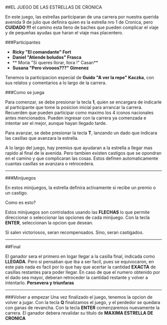 ##EL JUEGO DE LAS ESTRELLAS DE CRONICA

En este juego, las estrellas participaran de una carrera por nuestra querida avenida 9 de julio que definira quien es la estrella nro 1 de Cronica, pero **CUIDADO !!!** el camino esta lleno de baches que pueden complicar el viaje y de pequeñas ayudas que haran el viaje mas placentero.

###Participantes
- **Ricky "El comandante" Fort**
- **Daniel "Atiende boludos" Frasca**
- ** Moria "Si queres llorar, llora !" Casan**
- **Susana "Pero vivooos???" Gimenez**

Tenemos la participacion especial de **Guido "A ver la repe" Kaczka**, con sus relatos y comentarios a lo largo de la carrera.

###Como se juega

Para comenzar, se debe presionar la tecla **1**, quien se encargara de indicarle al participante que tome la posicion inicial para arrancar la carrera. Recuerden que pueden participar como maximo los 4 iconos nacionales antes mencionados.
Pueden ingresar con la carrera ya comenzada e intentar ser el mejor, aunque hayan llegado tarde.

Para avanzar, se debe presionar la tecla **T**, lanzando un dado que indicara las casillas que avanzara la estrella.

A lo largo del juego, hay premios que ayudaran a la estrella a llegar mas rapido al final de la avenida. Pero tambien existen castigos que se opondran en el camino y que complicaran las cosas. Estos definen automaticamente cuantas casillas se avanzara o retrocedera.

---

###Minijuegos

En estos minijuegos, la estrella definira activamente si recibe un premio o un castigo. 

Como es esto?

Estos minijuegos son controlados usando las **FLECHAS** lo que permite direccionar o seleccionar las opciones de cada
minijuego. Con la tecla **ENTER**, seleccionan la opcion que desean.

Si salen victoriosos, seran recompensados. Sino, seran castigados.

---

##Final

El ganador sera el primero en logar llegar a la casilla final, indicada como **LLEGADA**. Pero si pensaban que iba a ser facil, pues se equivocaron, en este pais nada es facil por lo que hay que acertar la cantidad **EXACTA** de casillas restantes para poder llegar. En caso de que el numero obtenido por el dado sea mayor, deberan retroceder la cantidad restante y volver a intentarlo. **Persevera y triunfaras**

---

###Volver a empezar
Una vez finalizado el juego, tenemos la opcion de volver a jugar.
Con la tecla **Q** finalizamos el juego, y el perdedor se quedara con ganas de revancha.
Con la tecla **ENTER** comenzaremos nuevamente la carrera. El ganador debera revalidar su titulo de **MAXIMA ESTRELLA DE CRONICA**
